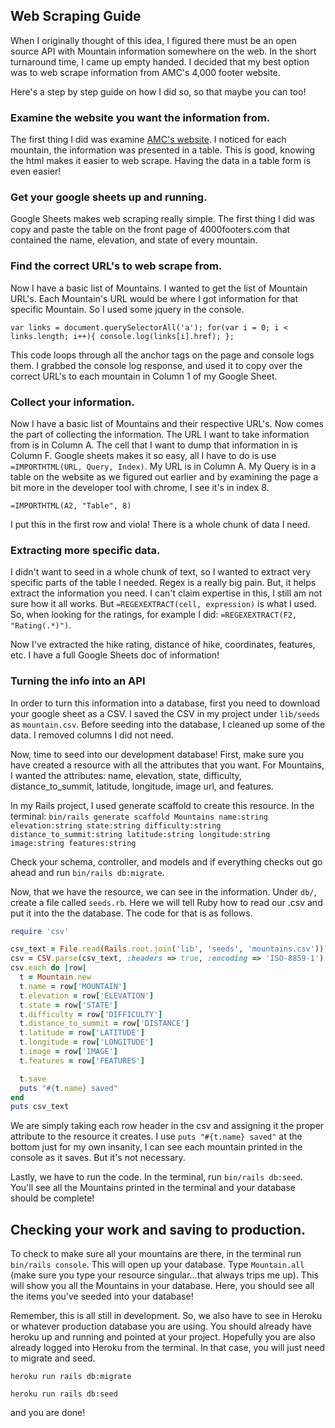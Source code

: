 ## Web Scraping Guide

When I originally thought of this idea, I figured there must be an open source API with Mountain information somewhere on the web. In the short turnaround time, I came up empty handed. I decided that my best option was to web scrape information from AMC's 4,000 footer website.

Here's a step by step guide on how I did so, so that maybe you can too!

### Examine the website you want the information from.
The first thing I did was examine [AMC's website](http://4000footers.com/ne.shtml). I noticed for each mountain, the information was presented in a table. This is good, knowing the html makes it easier to web scrape. Having the data in a table form is even easier!

### Get your google sheets up and running.
Google Sheets makes web scraping really simple. The first thing I did was copy and paste the table on the front page of 4000footers.com that contained the name, elevation, and state of every mountain.

### Find the correct URL's to web scrape from.
Now I have a basic list of Mountains. I wanted to get the list of Mountain URL's. Each Mountain's URL would be where I got information for that specific Mountain. So I used some jquery in the console.

`var links = document.querySelectorAll('a');
for(var i = 0; i < links.length; i++){
  console.log(links[i].href);
};`

This code loops through all the anchor tags on the page and console logs them. I grabbed the console log response, and used it to copy over the correct URL's to each mountain in Column 1 of my Google Sheet.

### Collect your information.

Now I have a basic list of Mountains and their respective URL's. Now comes the part of collecting the information. The URL I want to take information from is in Column A. The cell that I want to dump that information in is Column F. Google sheets makes it so easy, all I have to do is use `=IMPORTHTML(URL, Query, Index)`. My URL is in Column A. My Query is in a table on the website as we figured out earlier and by examining the page a bit more in the developer tool with chrome, I see it's in index 8.

`=IMPORTHTML(A2, "Table", 8)`

I put this in the first row and viola! There is a whole chunk of data I need.

### Extracting more specific data.

I didn't want to seed in a whole chunk of text, so I wanted to extract very specific parts of the table I needed. Regex is a really big pain. But, it helps extract the information you need. I can't claim expertise in this, I still am not sure how it all works. But `=REGEXEXTRACT(cell, expression)` is what I used. So, when looking for the ratings, for example I did: `=REGEXEXTRACT(F2, "Rating(.*)")`.

Now I've extracted the hike rating, distance of hike, coordinates, features, etc. I have a full Google Sheets doc of information!

### Turning the info into an API

In order to turn this information into a database, first you need to download your google sheet as a CSV. I saved the CSV in my project under `lib/seeds` as `mountain.csv`. Before seeding into the database, I cleaned up some of the data. I removed columns I did not need.

Now, time to seed into our development database! First, make sure you have created a resource with all the attributes that you want. For Mountains, I wanted the attributes: name, elevation, state, difficulty, distance_to_summit, latitude, longitude, image url, and features.

In my Rails project, I used generate scaffold to create this resource. In the terminal: `bin/rails generate scaffold Mountains name:string elevation:string state:string difficulty:string distance_to_summit:string latitude:string longitude:string image:string features:string`

Check your schema, controller, and models and if everything checks out go ahead and run `bin/rails db:migrate`.

Now, that we have the resource, we can see in the information. Under `db/`, create a file called `seeds.rb`. Here we will tell Ruby how to read our .csv and put it into the the database. The code for that is as follows.

```ruby
require 'csv'

csv_text = File.read(Rails.root.join('lib', 'seeds', 'mountains.csv'))
csv = CSV.parse(csv_text, :headers => true, :encoding => 'ISO-8859-1')
csv.each do |row|
  t = Mountain.new
  t.name = row['MOUNTAIN']
  t.elevation = row['ELEVATION']
  t.state = row['STATE']
  t.difficulty = row['DIFFICULTY']
  t.distance_to_summit = row['DISTANCE']
  t.latitude = row['LATITUDE']
  t.longitude = row['LONGITUDE']
  t.image = row['IMAGE']
  t.features = row['FEATURES']

  t.save
  puts "#{t.name} saved"
end
puts csv_text
```
We are simply taking each row header in the csv and assigning it the proper attribute to the resource it creates. I use `puts "#{t.name} saved"` at the bottom just for my own insanity, I can see each mountain printed in the console as it saves. But it's not necessary.

Lastly, we have to run the code. In the terminal, run `bin/rails db:seed`. You'll see all the Mountains printed in the terminal and your database should be complete!

## Checking your work and saving to production.
To check to make sure all your mountains are there, in the terminal run `bin/rails console`. This will open up your database. Type `Mountain.all` (make sure you type your resource singular...that always trips me up). This will show you all the Mountains in your database. Here, you should see all the items you've seeded into your database!

Remember, this is all still in development. So, we also have to see in Heroku or whatever production database you are using.
You should already have heroku up and running and pointed at your project. Hopefully you are also already logged into Heroku from the terminal. In that case, you will just need to migrate and seed.

`heroku run rails db:migrate`

`heroku run rails db:seed`

and you are done!
